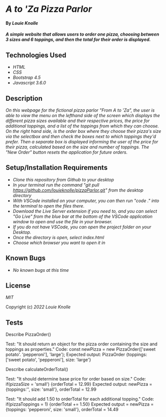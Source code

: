 # _A to 'Za Pizza Parlor_

#### By _**Louie Knolle**_

#### _A simple website that allows users to order one pizza, choosing between 3 sizes and 6 toppings, and then the total for their order is displayed._

## Technologies Used

* _HTML_
* _CSS_
* _Bootstrap 4.5_
* _Javascript 3.6.0_


## Description

_On this webpage for the fictional pizza parlor "From A to 'Za", the user is able to view the menu on the lefthand side of the screen which displays the different pizza sizes available and their respective prices, the price for additional toppings, and a list of the toppings from which they can choose. On the right hand side, is the order box where they choose their pizza's size via the selectbox and then check the boxes next to which toppings they'd prefer. Then a separate box is displayed informing the user of the price for their pizza, calculated based on the size and number of toppings. The "New Order" button resets the application for future orders._

## Setup/Installation Requirements

* _Clone this repository from Github to your desktop_
* _In your terminal run the command "git pull https://github.com/louieknolle/pizzaParlor.git" from the desktop directory_
* _With VSCode installed on your computer, you can then run "code ." into the terminal to open the files there._
* _Download the Live Server extension if you need to, and you can select "Go Live" from the blue bar at the bottom of the VSCode application window to open and use the file in your browser._
* _If you do not have VSCode, you can open the project folder on your Desktop._
* _Once the directory is open, select index.html_
* _Choose which browser you want to open it in_


## Known Bugs

* _No known bugs at this time_

## License

_MIT_

Copyright (c) _2022_ _Louie Knolle_


## Tests

Describe PizzaOrder()

Test: "It should return an object for the pizza order containing the size and toppings as properties."
Code: const newPizza = new PizzaOrder(['sweet potato'. 'pepperoni'], 'large');
Expected output: PizzaOrder {toppings: ['sweet potato', 'pepperoni'], size: 'large'}


Describe calculateOrderTotal()

Test: "It should determine base price for order based on size."
Code: if(pizzaSize = 'small') {orderTotal = 12.99}
Expected output: newPizza = {toppings:'', size: 'small'}, orderTotal = 12.99

Test: "It should add 1.50 to orderTotal for each additional topping."
Code: if(pizzaToppings = 1) {orderTotal += 1.50}
Expected output = newPizza = {toppings: 'pepperoni', size: 'small'}, orderTotal = 14.49